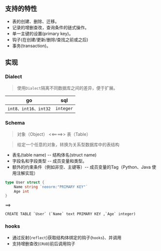 ## 支持的特性
- 表的创建、删除、迁移。
- 记录的增删查改，查询条件的链式操作。
- 单一主键的设置(primary key)。
- 钩子(在创建/更新/删除/查找之前或之后)
- 事务(transaction)。
## 实现
### Dialect
> 使用`Dialect`隔离不同数据库之间的差异，便于扩展。

| go               | sql     |
|------------------|---------|
| `int8、int16、int32` | `integer` |

### Schema
> 对象（Object） <<====>> 表（Table）

>给定一个任意的对象，转换为关系型数据库中的表结构

- 表名(table name) -- 结构体名(struct name)
- 字段名和字段类型 -- 成员变量和类型。
- 额外的约束条件（例如非空、主键等）-- 成员变量的Tag（Python、Java 使用注解实现）
```go
type User struct {
	Name string `neeorm:"PRIMARY KEY"`
	Age int
}
```
==>
```sqlite
CREATE TABLE `User` (`Name` text PRIMARY KEY ,`Age` integer)
```

### hooks
- 通过反射(`reflect`)获取结构体绑定的钩子(`hooks`)、并调用
- 支持增删查改(`CRUD`)前后调用钩子